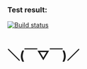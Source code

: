 ### Test result:
[![Build status](https://ci.appveyor.com/api/projects/status/w3gv482t9tnm5s25?svg=true)](https://ci.appveyor.com/project/MaksBah/patterns-task-2-test-mode)
# ＼(￣▽￣)／